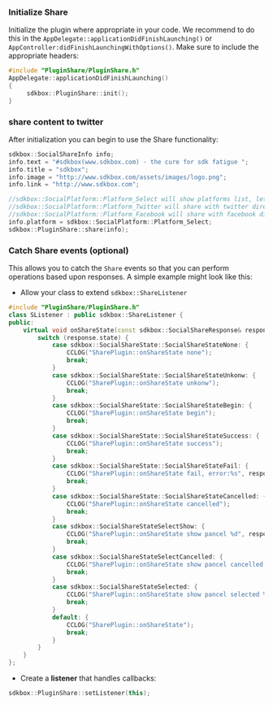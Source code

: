 ### Initialize Share
Initialize the plugin where appropriate in your code. We recommend to do this in the `AppDelegate::applicationDidFinishLaunching()` or `AppController:didFinishLaunchingWithOptions()`. Make sure to include the appropriate headers:
```cpp
#include "PluginShare/PluginShare.h"
AppDelegate::applicationDidFinishLaunching()
{
     sdkbox::PluginShare::init();
}
```

### share content to twitter
After initialization you can begin to use the Share functionality:
```cpp
sdkbox::SocialShareInfo info;
info.text = "#sdkbox(www.sdkbox.com) - the cure for sdk fatigue ";
info.title = "sdkbox";
info.image = "http://www.sdkbox.com/assets/images/logo.png";
info.link = "http://www.sdkbox.com";

//sdkbox::SocialPlatform::Platform_Select will show platforms list, let user select which platform want to share
//sdkbox::SocialPlatform::Platform_Twitter will share with twitter directly
//sdkbox::SocialPlatform::Platform_Facebook will share with facebook directly
info.platform = sdkbox::SocialPlatform::Platform_Select;
sdkbox::PluginShare::share(info);
```


### Catch Share events (optional)
This allows you to catch the `Share` events so that you can perform operations based upon responses. A simple example might look like this:

* Allow your class to extend `sdkbox::ShareListener`
```cpp
#include "PluginShare/PluginShare.h"
class SListener : public sdkbox::ShareListener {
public:
    virtual void onShareState(const sdkbox::SocialShareResponse& response) {
        switch (response.state) {
            case sdkbox::SocialShareState::SocialShareStateNone: {
                CCLOG("SharePlugin::onShareState none");
                break;
            }
            case sdkbox::SocialShareState::SocialShareStateUnkonw: {
                CCLOG("SharePlugin::onShareState unkonw");
                break;
            }
            case sdkbox::SocialShareState::SocialShareStateBegin: {
                CCLOG("SharePlugin::onShareState begin");
                break;
            }
            case sdkbox::SocialShareState::SocialShareStateSuccess: {
                CCLOG("SharePlugin::onShareState success");
                break;
            }
            case sdkbox::SocialShareState::SocialShareStateFail: {
                CCLOG("SharePlugin::onShareState fail, error:%s", response.error.c_str());
                break;
            }
            case sdkbox::SocialShareState::SocialShareStateCancelled: {
                CCLOG("SharePlugin::onShareState cancelled");
                break;
            }
            case sdkbox::SocialShareStateSelectShow: {
                CCLOG("SharePlugin::onShareState show pancel %d", response.platform);
                break;
            }
            case sdkbox::SocialShareStateSelectCancelled: {
                CCLOG("SharePlugin::onShareState show pancel cancelled %d", response.platform);
                break;
            }
            case sdkbox::SocialShareStateSelected: {
                CCLOG("SharePlugin::onShareState show pancel selected %d", response.platform);
                break;
            }
            default: {
                CCLOG("SharePlugin::onShareState");
                break;
            }
        }
    }
};
```

* Create a __listener__ that handles callbacks:
```cpp
sdkbox::PluginShare::setListener(this);
```
